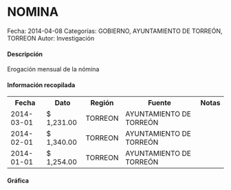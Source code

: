 NOMINA
=====

Fecha: 2014-04-08
Categorías: GOBIERNO, AYUNTAMIENTO DE TORREÓN, TORREON
Autor: Investigación

#### Descripción

Erogación mensual de la nómina

#### Información recopilada

<table class="table table-hover table-bordered">
  <tr><th>Fecha</th><th>Dato</th><th>Región</th><th>Fuente</th><th>Notas</th></tr>
  <tr><td>2014-03-01</td><td>$ 1,231.00</td><td>TORREON</td><td>AYUNTAMIENTO DE TORREÓN</td><td></td></tr>
  <tr><td>2014-02-01</td><td>$ 1,340.00</td><td>TORREON</td><td>AYUNTAMIENTO DE TORREÓN</td><td></td></tr>
  <tr><td>2014-01-01</td><td>$ 1,254.00</td><td>TORREON</td><td>AYUNTAMIENTO DE TORREÓN</td><td></td></tr>
</table>

#### Gráfica

<div id="Morrisokyoqkvf" class="grafica"></div>
  <!-- JAVASCRIPT DE LA GRAFICA EN Morrisokyoqkvf -->
  <script>
  new Morris.Bar({
    element: 'Morrisokyoqkvf',
    data: [
      { fecha: '2014-03-01', dato: 1231.00 },
      { fecha: '2014-02-01', dato: 1340.00 },
      { fecha: '2014-01-01', dato: 1254.00 }
    ],
    xkey: 'fecha',
    ykeys: ['dato'],
    labels: ['Dato']
  });
  </script>

